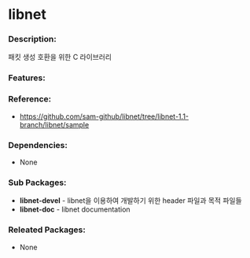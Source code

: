 # libnet

### Description:
패킷 생성 호환을 위한 C 라이브러리

### Features:


### Reference:
* https://github.com/sam-github/libnet/tree/libnet-1.1-branch/libnet/sample

### Dependencies:
* None

### Sub Packages:
* **libnet-devel** - libnet을 이용하여 개발하기 위한 header 파일과 목적 파일들
* **libnet-doc** - libnet documentation

### Releated Packages:
* None